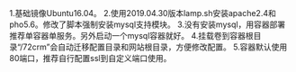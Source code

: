 1.基础镜像Ubuntu16.04。
2.使用2019.04.30版本lamp.sh安装apache2.4和pho5.6。修改了脚本强制安装mysql支持模块。
3.没有安装mysql，用容器部署推荐单容器单服务。另外启动一个mysql容器就好。
4.挂载卷到容器根目录“/72crm”会自动迁移配置目录和网站根目录，方便修改配置。
5.容器默认使用80端口，推荐自行配置ssl到自定义端口使用。
